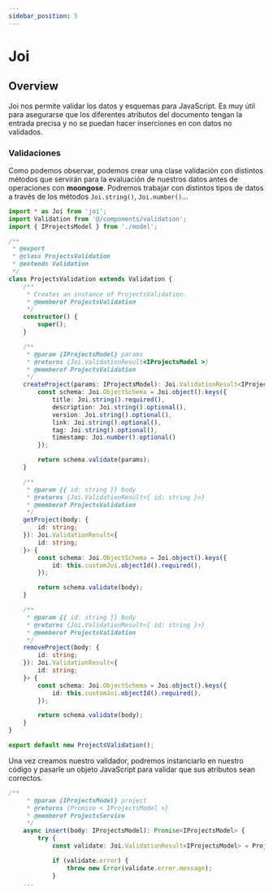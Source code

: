```yaml
---
sidebar_position: 5
---
```


# Joi

## Overview

Joi nos permite validar los datos y esquemas para JavaScript. Es muy útil para asegurarse que los diferentes atributos del documento tengan la entrada precisa y no se puedan hacer inserciones en con datos no validados.

### Validaciones

Como podemos observar, podemos crear una clase validación con distintos métodos que servirán para la evaluación de nuestros datos antes de operaciones con **moongose**. Podremos trabajar con distintos tipos de datos a través de los métodos `Joi.string()`, `Joi.number()`...

```ts title="backend/src/components/Projects/validation.ts"
import * as Joi from 'joi';
import Validation from '@/components/validation';
import { IProjectsModel } from './model';

/**
 * @export
 * @class ProjectsValidation
 * @extends Validation
 */
class ProjectsValidation extends Validation {
    /**
     * Creates an instance of ProjectsValidation.
     * @memberof ProjectsValidation
     */
    constructor() {
        super();
    }

    /**
     * @param {IProjectsModel} params
     * @returns {Joi.ValidationResult<IProjectsModel >}
     * @memberof ProjectsValidation
     */
    createProject(params: IProjectsModel): Joi.ValidationResult<IProjectsModel> {
        const schema: Joi.ObjectSchema = Joi.object().keys({
            title: Joi.string().required(),
            description: Joi.string().optional(),
            version: Joi.string().optional(),
            link: Joi.string().optional(),
            tag: Joi.string().optional(),
            timestamp: Joi.number().optional()
        });

        return schema.validate(params);
    }

    /**
     * @param {{ id: string }} body
     * @returns {Joi.ValidationResult<{ id: string }>}
     * @memberof ProjectsValidation
     */
    getProject(body: {
        id: string;
    }): Joi.ValidationResult<{
        id: string;
    }> {
        const schema: Joi.ObjectSchema = Joi.object().keys({
            id: this.customJoi.objectId().required(),
        });

        return schema.validate(body);
    }

    /**
     * @param {{ id: string }} body
     * @returns {Joi.ValidationResult<{ id: string }>}
     * @memberof ProjectsValidation
     */
    removeProject(body: {
        id: string;
    }): Joi.ValidationResult<{
        id: string;
    }> {
        const schema: Joi.ObjectSchema = Joi.object().keys({
            id: this.customJoi.objectId().required(),
        });

        return schema.validate(body);
    }
}

export default new ProjectsValidation();
```

Una vez creamos nuestro validador, podremos instanciarlo en nuestro código y pasarle un objeto JavaScript para validar que sus atributos sean correctos.

```ts title="backend/src/components/Projects/service.ts"
/**
     * @param {IProjectsModel} project
     * @returns {Promise < IProjectsModel >}
     * @memberof ProjectsService
     */
    async insert(body: IProjectsModel): Promise<IProjectsModel> {
        try {
            const validate: Joi.ValidationResult<IProjectsModel> = ProjectsValidation.createProject(body);

            if (validate.error) {
                throw new Error(validate.error.message);
            }
    ...
```
